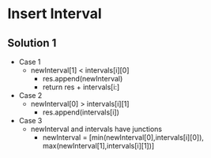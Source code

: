# Insert Interval

## Solution 1

- Case 1
  - newInterval[1] < intervals[i][0]
    - res.append(newInterval)
    - return res + intervals[i:]
- Case 2
  - newInterval[0] > intervals[i][1]
    - res.append(intervals[i])
- Case 3
  - newInterval and intervals have junctions
    - newInterval = [min(newInterval[0],intervals[i][0]), max(newInterval[1],intervals[i][1])]

